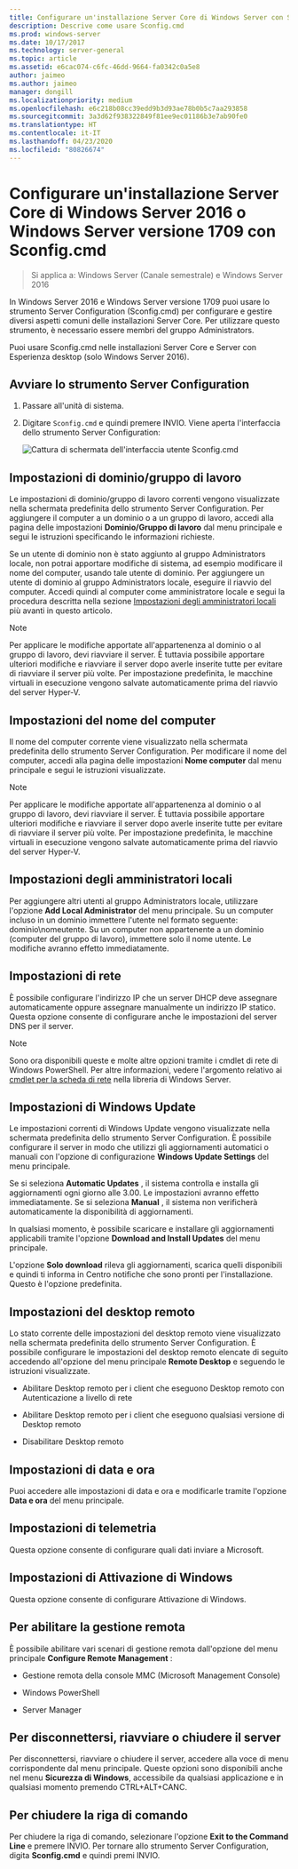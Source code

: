 ```yaml
---
title: Configurare un'installazione Server Core di Windows Server con Sconfig.cmd
description: Descrive come usare Sconfig.cmd
ms.prod: windows-server
ms.date: 10/17/2017
ms.technology: server-general
ms.topic: article
ms.assetid: e6cac074-c6fc-46dd-9664-fa0342c0a5e8
author: jaimeo
ms.author: jaimeo
manager: dongill
ms.localizationpriority: medium
ms.openlocfilehash: e6c218b08cc39edd9b3d93ae78b0b5c7aa293858
ms.sourcegitcommit: 3a3d62f938322849f81ee9ec01186b3e7ab90fe0
ms.translationtype: HT
ms.contentlocale: it-IT
ms.lasthandoff: 04/23/2020
ms.locfileid: "80826674"
---
```

# <a name="configure-a-server-core-installation-of-windows-server-2016-or-windows-server-version-1709-with-sconfigcmd"></a>Configurare un'installazione Server Core di Windows Server 2016 o Windows Server versione 1709 con Sconfig.cmd

> Si applica a: Windows Server (Canale semestrale) e Windows Server 2016

In Windows Server 2016 e Windows Server versione 1709 puoi usare lo strumento Server Configuration (Sconfig.cmd) per configurare e gestire diversi aspetti comuni delle installazioni Server Core. Per utilizzare questo strumento, è necessario essere membri del gruppo Administrators.

Puoi usare Sconfig.cmd nelle installazioni Server Core e Server con Esperienza desktop (solo Windows Server 2016).

## <a name="start-the-server-configuration-tool"></a>Avviare lo strumento Server Configuration

1. Passare all'unità di sistema.

2. Digitare `Sconfig.cmd` e quindi premere INVIO. Viene aperta l'interfaccia dello strumento Server Configuration:

    ![Cattura di schermata dell'interfaccia utente Sconfig.cmd](media/mainsconfigpage.png)

## <a name="domainworkgroup-settings"></a>Impostazioni di dominio/gruppo di lavoro

Le impostazioni di dominio/gruppo di lavoro correnti vengono visualizzate nella schermata predefinita dello strumento Server Configuration. Per aggiungere il computer a un dominio o a un gruppo di lavoro, accedi alla pagina delle impostazioni **Dominio/Gruppo di lavoro** dal menu principale e segui le istruzioni specificando le informazioni richieste.

Se un utente di dominio non è stato aggiunto al gruppo Administrators locale, non potrai apportare modifiche di sistema, ad esempio modificare il nome del computer, usando tale utente di dominio. Per aggiungere un utente di dominio al gruppo Administrators locale, eseguire il riavvio del computer. Accedi quindi al computer come amministratore locale e segui la procedura descritta nella sezione [Impostazioni degli amministratori locali](#local-administrator-settings) più avanti in questo articolo.

> [!NOTE]
> Per applicare le modifiche apportate all'appartenenza al dominio o al gruppo di lavoro, devi riavviare il server. È tuttavia possibile apportare ulteriori modifiche e riavviare il server dopo averle inserite tutte per evitare di riavviare il server più volte. Per impostazione predefinita, le macchine virtuali in esecuzione vengono salvate automaticamente prima del riavvio del server Hyper-V.

## <a name="computer-name-settings"></a>Impostazioni del nome del computer

Il nome del computer corrente viene visualizzato nella schermata predefinita dello strumento Server Configuration. Per modificare il nome del computer, accedi alla pagina delle impostazioni **Nome computer** dal menu principale e segui le istruzioni visualizzate.

> [!NOTE]
> Per applicare le modifiche apportate all'appartenenza al dominio o al gruppo di lavoro, devi riavviare il server. È tuttavia possibile apportare ulteriori modifiche e riavviare il server dopo averle inserite tutte per evitare di riavviare il server più volte. Per impostazione predefinita, le macchine virtuali in esecuzione vengono salvate automaticamente prima del riavvio del server Hyper-V.

## <a name="local-administrator-settings"></a>Impostazioni degli amministratori locali

Per aggiungere altri utenti al gruppo Administrators locale, utilizzare l'opzione **Add Local Administrator** del menu principale. Su un computer incluso in un dominio immettere l'utente nel formato seguente: dominio\nomeutente. Su un computer non appartenente a un dominio (computer del gruppo di lavoro), immettere solo il nome utente. Le modifiche avranno effetto immediatamente.

## <a name="network-settings"></a>Impostazioni di rete

È possibile configurare l'indirizzo IP che un server DHCP deve assegnare automaticamente oppure assegnare manualmente un indirizzo IP statico. Questa opzione consente di configurare anche le impostazioni del server DNS per il server.

> [!NOTE]
> Sono ora disponibili queste e molte altre opzioni tramite i cmdlet di rete di Windows PowerShell. Per altre informazioni, vedere l'argomento relativo ai [cmdlet per la scheda di rete](https://docs.microsoft.com/powershell/module/netadapter/?view=win10-ps) nella libreria di Windows Server.

## <a name="windows-update-settings"></a>Impostazioni di Windows Update

Le impostazioni correnti di Windows Update vengono visualizzate nella schermata predefinita dello strumento Server Configuration. È possibile configurare il server in modo che utilizzi gli aggiornamenti automatici o manuali con l'opzione di configurazione **Windows Update Settings** del menu principale.

Se si seleziona **Automatic Updates** , il sistema controlla e installa gli aggiornamenti ogni giorno alle 3.00. Le impostazioni avranno effetto immediatamente. Se si seleziona **Manual** , il sistema non verificherà automaticamente la disponibilità di aggiornamenti.

In qualsiasi momento, è possibile scaricare e installare gli aggiornamenti applicabili tramite l'opzione **Download and Install Updates** del menu principale.

L'opzione **Solo download** rileva gli aggiornamenti, scarica quelli disponibili e quindi ti informa in Centro notifiche che sono pronti per l'installazione. Questo è l'opzione predefinita.

## <a name="remote-desktop-settings"></a>Impostazioni del desktop remoto

Lo stato corrente delle impostazioni del desktop remoto viene visualizzato nella schermata predefinita dello strumento Server Configuration. È possibile configurare le impostazioni del desktop remoto elencate di seguito accedendo all'opzione del menu principale **Remote Desktop** e seguendo le istruzioni visualizzate.

- Abilitare Desktop remoto per i client che eseguono Desktop remoto con Autenticazione a livello di rete

- Abilitare Desktop remoto per i client che eseguono qualsiasi versione di Desktop remoto

- Disabilitare Desktop remoto

## <a name="date-and-time-settings"></a>Impostazioni di data e ora

Puoi accedere alle impostazioni di data e ora e modificarle tramite l'opzione **Data e ora** del menu principale.

## <a name="telemetry-settings"></a>Impostazioni di telemetria

Questa opzione consente di configurare quali dati inviare a Microsoft.

## <a name="windows-activation-settings"></a>Impostazioni di Attivazione di Windows

Questa opzione consente di configurare Attivazione di Windows.

## <a name="to-enable-remote-management"></a>Per abilitare la gestione remota

È possibile abilitare vari scenari di gestione remota dall'opzione del menu principale **Configure Remote Management** :

- Gestione remota della console MMC (Microsoft Management Console)

- Windows PowerShell

- Server Manager  

## <a name="to-log-off-restart-or-shut-down-the-server"></a>Per disconnettersi, riavviare o chiudere il server

Per disconnettersi, riavviare o chiudere il server, accedere alla voce di menu corrispondente dal menu principale. Queste opzioni sono disponibili anche nel menu **Sicurezza di Windows**, accessibile da qualsiasi applicazione e in qualsiasi momento premendo CTRL+ALT+CANC.  

## <a name="to-exit-to-the-command-line"></a>Per chiudere la riga di comando
  
Per chiudere la riga di comando, selezionare l'opzione **Exit to the Command Line** e premere INVIO. Per tornare allo strumento Server Configuration, digita **Sconfig.cmd** e quindi premi INVIO.
